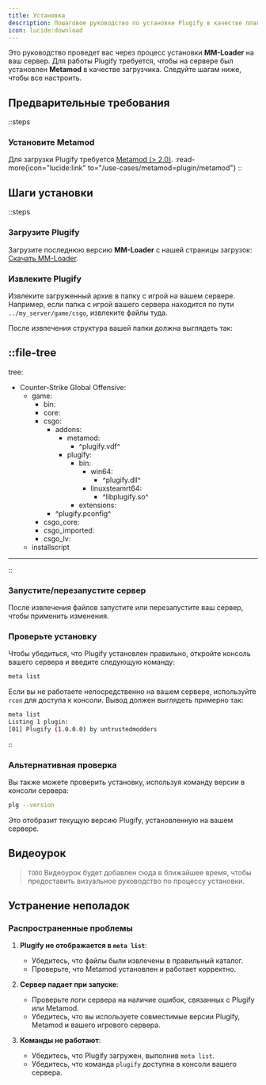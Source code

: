 ```yaml
---
title: Установка
description: Пошаговое руководство по установке Plugify в качестве плагина Metamod для выделенных серверов Source 2.
icon: lucide:download
---
```


Это руководство проведет вас через процесс установки **MM-Loader** на ваш сервер. Для работы Plugify требуется, чтобы на сервере был установлен **Metamod** в качестве загрузчика. Следуйте шагам ниже, чтобы все настроить.

## Предварительные требования

::steps
### **Установите Metamod**
Для загрузки Plugify требуется [Metamod (> 2.0)](https://www.sourcemm.net/downloads.php/?branch=master).
:read-more{icon="lucide:link" to="/use-cases/metamod=plugin/metamod"}
::

## Шаги установки

::steps
### **Загрузите Plugify**
Загрузите последнюю версию **MM-Loader** с нашей страницы загрузок:
[Скачать MM-Loader](https://github.com/untrustedmodders/plugify-metamod-loader).

### **Извлеките Plugify**
Извлеките загруженный архив в папку с игрой на вашем сервере. Например, если папка с игрой вашего сервера находится по пути `../my_server/game/csgo`, извлеките файлы туда.

После извлечения структура вашей папки должна выглядеть так:

::file-tree
---
tree:
- Counter-Strike Global Offensive:
    - game:
        - bin:
        - core:
        - csgo:
            - addons:
                - metamod:
                    - ^plugify.vdf^
                - plugify:
                    - bin:
                        - win64:
                            - ^plugify.dll^
                        - linuxsteamrt64:
                            - ^libplugify.so^
                    - extensions:
            - ^plugify.pconfig^
        - csgo_core:
        - csgo_imported:
        - csgo_lv:
    - installscript
---
::

### **Запустите/перезапустите сервер**
После извлечения файлов запустите или перезапустите ваш сервер, чтобы применить изменения.

### **Проверьте установку**
Чтобы убедиться, что Plugify установлен правильно, откройте консоль вашего сервера и введите следующую команду:

```bash
meta list
```

Если вы не работаете непосредственно на вашем сервере, используйте `rcon` для доступа к консоли. Вывод должен выглядеть примерно так:

```bash
meta list
Listing 1 plugin:
[01] Plugify (1.0.0.0) by untrustedmodders
```
::

### **Альтернативная проверка**
Вы также можете проверить установку, используя команду версии в консоли сервера:

```bash
plg --version
```

Это отобразит текущую версию Plugify, установленную на вашем сервере.

## Видеоурок
> `TODO`
> Видеоурок будет добавлен сюда в ближайшее время, чтобы предоставить визуальное руководство по процессу установки.

## Устранение неполадок

### **Распространенные проблемы**
1. **Plugify не отображается в `meta list`**:
    - Убедитесь, что файлы были извлечены в правильный каталог.
    - Проверьте, что Metamod установлен и работает корректно.

2. **Сервер падает при запуске**:
    - Проверьте логи сервера на наличие ошибок, связанных с Plugify или Metamod.
    - Убедитесь, что вы используете совместимые версии Plugify, Metamod и вашего игрового сервера.

3. **Команды не работают**:
    - Убедитесь, что Plugify загружен, выполнив `meta list`.
    - Убедитесь, что команда `plugify` доступна в консоли вашего сервера.